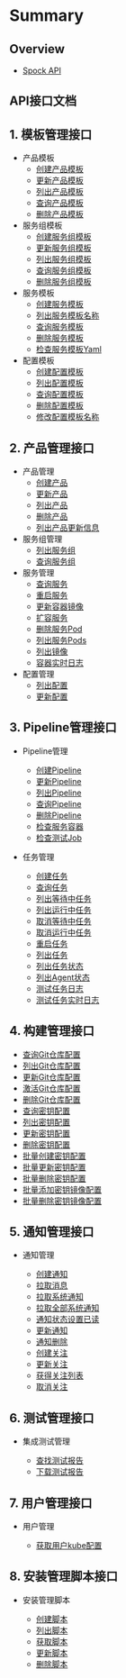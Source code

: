 # Summary

## Overview

* [Spock API](README.md)

## API接口文档

## 1. 模板管理接口

* 产品模板
  * [创建产品模板](APIs/template/product/create_product_tmpl.md)
  * [更新产品模板](APIs/template/product/update_product_tmpl.md)
  * [列出产品模板](APIs/template/product/list_product_tmpl.md)
  * [查询产品模板](APIs/template/product/get_product_tmpl.md)
  * [删除产品模板](APIs/template/product/delete_product_tmpl.md)
* 服务组模板
  * [创建服务组模板](APIs/template/group/create_group_tmpl.md)
  * [更新服务组模板](APIs/template/group/update_group_tmpl.md)
  * [列出服务组模板](APIs/template/group/list_group_tmpl.md)
  * [查询服务组模板](APIs/template/group/get_group_tmpl.md)
  * [删除服务组模板](APIs/template/group/delete_group_tmpl.md)
* 服务模板
  * [创建服务模板](APIs/template/service/create_service_tmpl.md)
  * [列出服务模板名称](APIs/template/service/list_service_tmpl.md)
  * [查询服务模板](APIs/template/service/get_service_tmpl.md)
  * [删除服务模板](APIs/template/service/delete_service_tmpl.md)
  * [检查服务模板Yaml](APIs/template/service/validate_service_yaml.md)
* 配置模板
  * [创建配置模板](APIs/template/config/create_config_tmpl.md)
  * [列出配置模板](APIs/template/config/list_config_tmpl.md)
  * [查询配置模板](APIs/template/config/get_config_tmpl.md)
  * [删除配置模板](APIs/template/config/delete_config_tmpl.md)
  * [修改配置模板名称](APIs/template/config/update_config_tmpl_name.md)

## 2. 产品管理接口

* 产品管理
  * [创建产品](APIs/product/product/create_product.md)
  * [更新产品](APIs/product/product/update_product.md)
  * [列出产品](APIs/product/product/list_product.md)
  * [删除产品](APIs/product/product/delete_product.md)
  * [列出产品更新信息](APIs/product/product/list_product_revision.md)
* 服务组管理
  * [列出服务组](APIs/product/group/list_group.md)
  * [查询服务组](APIs/product/group/get_group.md)
* 服务管理
  * [查询服务](APIs/product/service/get_service.md)
  * [重启服务](APIs/product/service/restart_service.md)
  * [更新容器镜像](APIs/product/service/update_container_image.md)
  * [扩容服务](APIs/product/service/scale_service.md)
  * [删除服务Pod](APIs/product/service/delete_pod.md)
  * [列出服务Pods](APIs/product/service/list_service_pods.md)
  * [列出镜像](APIs/product/service/list_image.md)
  * [容器实时日志](APIs/product/service/container_log_ws.md)
* 配置管理
  * [列出配置](APIs/product/configmap/list_configmaps.md)
  * [更新配置](APIs/product/configmap/update_configmap.md)

## 3. Pipeline管理接口

* Pipeline管理

  * [创建Pipeline](APIs/pipeline/pipeline/create_pipeline.md)
  * [更新Pipeline](APIs/pipeline/pipeline/update_pipeline.md)
  * [列出Pipeline](APIs/pipeline/pipeline/list_pipelines.md)
  * [查询Pipeline](APIs/pipeline/pipeline/get_pipeline.md)
  * [删除Pipeline](APIs/pipeline/pipeline/delete_pipeline.md)
  * [检查服务容器](APIs/pipeline/get_service_container.md)
  * [检查测试Job](APIs/pipeline/validate_test_job.md)

* 任务管理
  * [创建任务](APIs/pipeline/task/create_task.md)
  * [查询任务](APIs/pipeline/task/get_task.md)
  * [列出等待中任务](APIs/pipeline/task/list_pending_task.md)
  * [列出运行中任务](APIs/pipeline/task/list_running_task.md)
  * [取消等待中任务](APIs/pipeline/task/cancel_pending_task.md)
  * [取消运行中任务](APIs/pipeline/task/cancel_running_task.md)
  * [重启任务](APIs/pipeline/task/restart_task.md)
  * [列出任务](APIs/pipeline/task/list_task.md)
  * [列出任务状态](APIs/pipeline/task/list_task_status.md)
  * [列出Agent状态](APIs/pipeline/task/list_agent_status.md)
  * [测试任务日志](APIs/pipeline/task/test_job_logs.md)
  * [测试任务实时日志](APIs/pipeline/task/test_job_logs_ws.md)

## 4. 构建管理接口

* [查询Git仓库配置](APIs/reaper/get_repo.md)
* [列出Git仓库配置](APIs/reaper/list_repo.md)
* [更新Git仓库配置](APIs/reaper/update_repo.md)
* [激活Git仓库配置](APIs/reaper/activate_repo.md)
* [删除Git仓库配置](APIs/reaper/delete_repo.md)
* [查询密钥配置](APIs/reaper/get_secret.md)
* [列出密钥配置](APIs/reaper/list_secret.md)
* [更新密钥配置](APIs/reaper/update_secret.md)
* [删除密钥配置](APIs/reaper/delete_secret.md)
* [批量创建密钥配置](APIs/reaper/create_repo_secret.md)
* [批量更新密钥配置](APIs/reaper/update_repo_secret.md)
* [批量删除密钥配置](APIs/reaper/delete_repo_secret.md)
* [批量添加密钥镜像配置](APIs/reaper/add_repo_secret_images.md)
* [批量删除密钥镜像配置](APIs/reaper/delete_repo_secret_images.md)

## 5. 通知管理接口

* 通知管理

  * [创建通知](APIs/notification/create_notify.md)
  * [拉取消息](APIs/notification/pull_notify.md)
  * [拉取系统通知](APIs/notification/pull_announcement.md)
  * [拉取全部系统通知](APIs/notification/pull_all_announcement.md)
  * [通知状态设置已读](APIs/notification/read_notify.md)
  * [更新通知](APIs/notification/update_notify.md)
  * [通知删除](APIs/notification/notify_deletebyid.md)
  * [创建关注](APIs/notification/create_subscribe.md)
  * [更新关注](APIs/notification/update_subscribe.md)
  * [获得关注列表](APIs/notification/list_subscribe.md)
  * [取消关注](APIs/notification/delete_subscribe.md)

## 6. 测试管理接口

* 集成测试管理

  * [查找测试报告](APIs/itreport/find_itreport.md)
  * [下载测试报告](APIs/itreport/download_itreport.md)

## 7. 用户管理接口

* 用户管理

  * [获取用户kube配置](APIs/user/get_user_kubeconfig.md)
  
## 8. 安装管理脚本接口

* 安装管理脚本

  * [创建脚本](APIs/installscript/create_install.md)
  * [列出脚本](APIs/installscript/list_install.md)
  * [获取脚本](APIs/installscript/get_install.md)
  * [更新脚本](APIs/installscript/update_install.md)
  * [删除脚本](APIs/installscript/delete_install.md)










  



